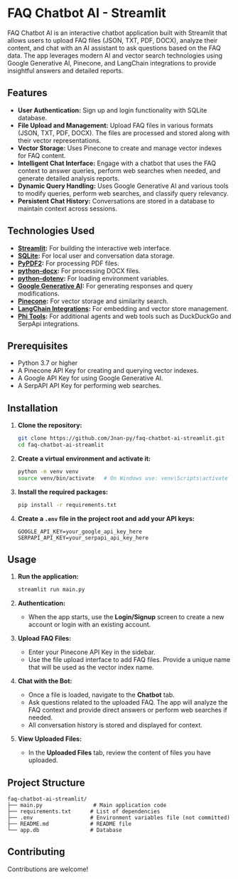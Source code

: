 # FAQ Chatbot AI - Streamlit

FAQ Chatbot AI is an interactive chatbot application built with Streamlit that allows users to upload FAQ files (JSON, TXT, PDF, DOCX), analyze their content, and chat with an AI assistant to ask questions based on the FAQ data. The app leverages modern AI and vector search technologies using Google Generative AI, Pinecone, and LangChain integrations to provide insightful answers and detailed reports.

## Features

- **User Authentication:** Sign up and login functionality with SQLite database.
- **File Upload and Management:** Upload FAQ files in various formats (JSON, TXT, PDF, DOCX). The files are processed and stored along with their vector representations.
- **Vector Storage:** Uses Pinecone to create and manage vector indexes for FAQ content.
- **Intelligent Chat Interface:** Engage with a chatbot that uses the FAQ context to answer queries, perform web searches when needed, and generate detailed analysis reports.
- **Dynamic Query Handling:** Uses Google Generative AI and various tools to modify queries, perform web searches, and classify query relevancy.
- **Persistent Chat History:** Conversations are stored in a database to maintain context across sessions.

## Technologies Used

- **[Streamlit](https://streamlit.io/):** For building the interactive web interface.
- **[SQLite](https://www.sqlite.org/):** For local user and conversation data storage.
- **[PyPDF2](https://pypi.org/project/PyPDF2/):** For processing PDF files.
- **[python-docx](https://pypi.org/project/python-docx/):** For processing DOCX files.
- **[python-dotenv](https://pypi.org/project/python-dotenv/):** For loading environment variables.
- **[Google Generative AI](https://developers.generativeai.google/):** For generating responses and query modifications.
- **[Pinecone](https://www.pinecone.io/):** For vector storage and similarity search.
- **[LangChain Integrations](https://python.langchain.com/):** For embedding and vector store management.
- **[Phi Tools](https://github.com/phi-ai):** For additional agents and web tools such as DuckDuckGo and SerpApi integrations.

## Prerequisites

- Python 3.7 or higher
- A Pinecone API Key for creating and querying vector indexes.
- A Google API Key for using Google Generative AI.
- A SerpAPI API Key for performing web searches.

## Installation

1. **Clone the repository:**

   ```bash
   git clone https://github.com/Jnan-py/faq-chatbot-ai-streamlit.git
   cd faq-chatbot-ai-streamlit
   ```

2. **Create a virtual environment and activate it:**

   ```bash
   python -m venv venv
   source venv/bin/activate   # On Windows use: venv\Scripts\activate
   ```

3. **Install the required packages:**

   ```bash
   pip install -r requirements.txt
   ```

4. **Create a `.env` file in the project root and add your API keys:**

   ```env
   GOOGLE_API_KEY=your_google_api_key_here
   SERPAPI_API_KEY=your_serpapi_api_key_here
   ```

## Usage

1. **Run the application:**

   ```bash
   streamlit run main.py
   ```

2. **Authentication:**
   - When the app starts, use the **Login/Signup** screen to create a new account or login with an existing account.
3. **Upload FAQ Files:**
   - Enter your Pinecone API Key in the sidebar.
   - Use the file upload interface to add FAQ files. Provide a unique name that will be used as the vector index name.
4. **Chat with the Bot:**

   - Once a file is loaded, navigate to the **Chatbot** tab.
   - Ask questions related to the uploaded FAQ. The app will analyze the FAQ context and provide direct answers or perform web searches if needed.
   - All conversation history is stored and displayed for context.

5. **View Uploaded Files:**
   - In the **Uploaded Files** tab, review the content of files you have uploaded.

## Project Structure

```
faq-chatbot-ai-streamlit/
├── main.py                # Main application code
├── requirements.txt      # List of dependencies
├── .env                  # Environment variables file (not committed)
├── README.md             # README file
└── app.db                # Database
```

## Contributing

Contributions are welcome!
